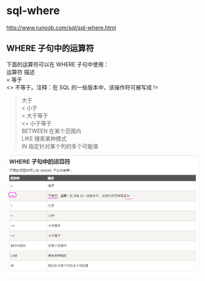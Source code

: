 # sql-where  



http://www.runoob.com/sql/sql-where.html


## WHERE 子句中的运算符  
下面的运算符可以在 WHERE 子句中使用：  
运算符	描述  
=	等于  
<>	不等于。注释：在 SQL 的一些版本中，该操作符可被写成 !=  
>	大于  
<	小于  
>=	大于等于  
<=	小于等于  
BETWEEN	在某个范围内  
LIKE	搜索某种模式  
IN	指定针对某个列的多个可能值  


![sql-where-not-equal.png](img/sql-where-not-equal.png)



